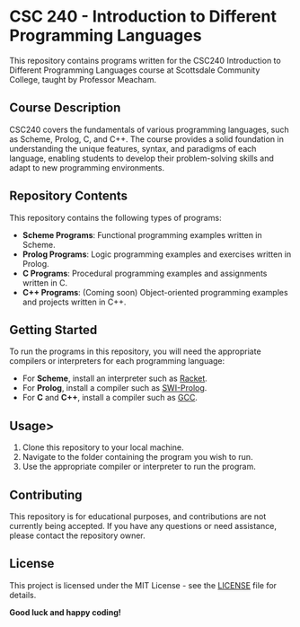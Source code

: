 # CSC 240 - Introduction to Different Programming Languages

This repository contains programs written for the CSC240 Introduction to Different Programming Languages course at Scottsdale Community College, taught by Professor Meacham.

## Course Description

CSC240 covers the fundamentals of various programming languages, such as Scheme, Prolog, C, and C++. The course provides a solid foundation in understanding the unique features, syntax, and paradigms of each language, enabling students to develop their problem-solving skills and adapt to new programming environments.

## Repository Contents

This repository contains the following types of programs:

- **Scheme Programs**: Functional programming examples written in Scheme.
- **Prolog Programs**: Logic programming examples and exercises written in Prolog.
- **C Programs**: Procedural programming examples and assignments written in C.
- **C++ Programs**: (Coming soon) Object-oriented programming examples and projects written in C++.

## Getting Started

To run the programs in this repository, you will need the appropriate compilers or interpreters for each programming language:

- For **Scheme**, install an interpreter such as [Racket](https://racket-lang.org/).
- For **Prolog**, install a compiler such as [SWI-Prolog](https://www.swi-prolog.org/).
- For **C** and **C++**, install a compiler such as [GCC](https://gcc.gnu.org/).

## Usage>

1. Clone this repository to your local machine.
2. Navigate to the folder containing the program you wish to run.
3. Use the appropriate compiler or interpreter to run the program.

## Contributing

This repository is for educational purposes, and contributions are not currently being accepted. If you have any questions or need assistance, please contact the repository owner.

## License

This project is licensed under the MIT License - see the [LICENSE](LICENSE) file for details.

**Good luck and happy coding!**
